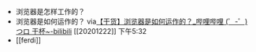- 浏览器是怎样工作的？
- 浏览器是如何运作的？
via[【干货】浏览器是如何运作的？_哔哩哔哩 (゜-゜)つロ 干杯~-bilibili](https://www.bilibili.com/video/BV1x54y1B7RE?from=search&seid=351472865762410490)
[[20201222]] 下午5:32
- [[ferdi]]
